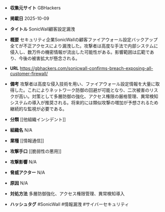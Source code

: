 - **収集元サイト**
GBHackers

- **掲載日**
2025-10-09

- **タイトル**
SonicWall顧客設定漏洩

- **概要**
セキュリティ企業SonicWallの顧客ファイアウォール設定バックアップ全てが不正アクセスにより漏洩した。攻撃者は高度な手法で内部システムに侵入し、数万件の機密情報が流出した可能性がある。影響範囲は広範であり、今後の被害拡大が懸念される。

- **URL**
https://gbhackers.com/sonicwall-confirms-breach-exposing-all-customer-firewall/

- **備考**
攻撃者は高度な侵入技術を用い、ファイアウォール設定情報を大量に取得した。これによりネットワーク防御の回避が可能となり、二次被害のリスクが高い。対策として多層防御の強化、アクセス権限の厳格管理、異常検知システムの導入が推奨される。将来的には類似攻撃の増加が予想されるため継続的な監視が必要である。

- **分類**
[[他組織インシデント]]

- **組織名**
N/A

- **業種**
[[情報通信]]

- **攻撃手口**
[[脆弱性の悪用]]

- **攻撃影響**
N/A

- **脅威アクター**
N/A

- **原因**
N/A

- **対処方法**
多層防御強化、アクセス権限管理、異常検知導入

- **ハッシュタグ**
#SonicWall #情報漏洩 #サイバーセキュリティ
